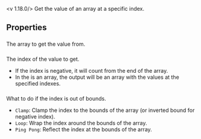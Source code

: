 <v 1.18.0/>
Get the value of an array at a specific index.

## Properties

### <junc array>
The array to get the value from.

### <junc index>
The index of the value to get.

- If the index is negative, it will count from the end of the array.
- In the is an array, the output will be an array with the values at the specified indexes.

### <junc overflow>
What to do if the index is out of bounds.

- `Clamp`: Clamp the index to the bounds of the array (or inverted bound for negative index).
- `Loop`: Wrap the index around the bounds of the array.
- `Ping Pong`: Reflect the index at the bounds of the array.